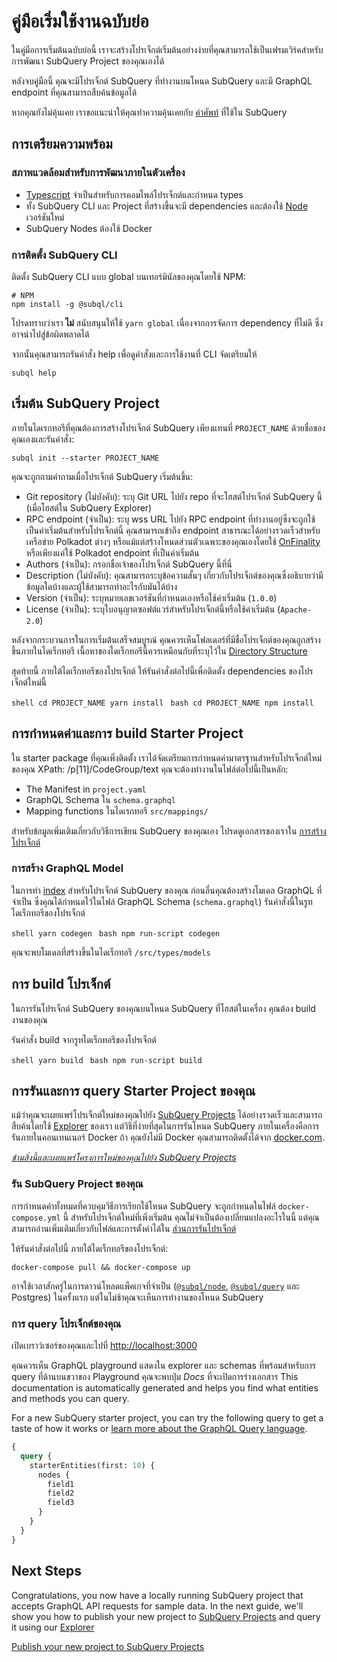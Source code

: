 # คู่มือเริ่มใช้งานฉบับย่อ

ในคู่มือการเริ่มต้นฉบับย่อนี้ เราจะสร้างโปรเจ็กต์เริ่มต้นอย่างง่ายที่คุณสามารถใช้เป็นเฟรมเวิร์คสำหรับการพัฒนา SubQuery Project ของคุณเองได้

หลังจบคู่มือนี้ คุณจะมีโปรเจ็กต์ SubQuery ที่ทำงานบนโหนด SubQuery และมี GraphQL endpoint ที่คุณสามารถสืบค้นข้อมูลได้

หากคุณยังไม่คุ้นเคย เราขอแนะนำให้คุณทำความคุ้นเคยกับ [คำศัพท์](../#terminology) ที่ใช้ใน SubQuery

## การเตรียมความพร้อม

### สภาพแวดล้อมสำหรับการพัฒนาภายในตัวเครื่อง

- [Typescript](https://www.typescriptlang.org/) จำเป็นสำหรับการคอมไพล์โปรเจ็กต์และกำหนด types
- ทั้ง SubQuery CLI และ Project ที่สร้างขึ้นจะมี dependencies และต้องใช้ [Node](https://nodejs.org/en/) เวอร์ชันใหม่
- SubQuery Nodes ต้องใช้ Docker

### การติดตั้ง SubQuery CLI

ติดตั้ง SubQuery CLI แบบ global บนเทอร์มินัลของคุณโดยใช้ NPM:

```shell
# NPM
npm install -g @subql/cli
```

โปรดทราบว่าเรา **ไม่** สนับสนุนให้ใช้ `yarn global` เนื่องจากการจัดการ dependency ที่ไม่ดี ซึ่งอาจนำไปสู่ข้อผิดพลาดได้

จากนั้นคุณสามารถรันคำสั่ง help เพื่อดูคำสั่งและการใช้งานที่ CLI จัดเตรียมให้

```shell
subql help
```

## เริ่มต้น SubQuery Project

ภายในไดเรกทอรีที่คุณต้องการสร้างโปรเจ็กต์ SubQuery เพียงแทนที่ `PROJECT_NAME` ด้วยชื่อของคุณเองและรันคำสั่ง:

```shell
subql init --starter PROJECT_NAME
```

คุณจะถูกถามคำถามเมื่อโปรเจ็กต์ SubQuery เริ่มต้นขึ้น:

- Git repository (ไม่บังคับ): ระบุ Git URL ไปยัง repo ที่จะโฮสต์โปรเจ็กต์ SubQuery นี้ (เมื่อโฮสต์ใน SubQuery Explorer)
- RPC endpoint (จำเป็น): ระบุ wss URL ไปยัง RPC endpoint ที่ทำงานอยู่ซึ่งจะถูกใช้เป็นค่าเริ่มต้นสำหรับโปรเจ็กต์นี้ คุณสามารถเข้าถึง endpoint สาธารณะได้อย่างรวดเร็วสำหรับเครือข่าย Polkadot ต่างๆ หรือแม้แต่สร้างโหนดส่วนตัวเฉพาะของคุณเองโดยใช้ [OnFinality](https://app.onfinality.io) หรือเพียงแค่ใช้ Polkadot endpoint ที่เป็นค่าเริ่มต้น
- Authors (จำเป็น): กรอกชื่อเจ้าของโปรเจ็กต์ SubQuery นี้ที่นี่
- Description (ไม่บังคับ): คุณสามารถระบุข้อความสั้นๆ เกี่ยวกับโปรเจ็กต์ของคุณซึ่งอธิบายว่ามีข้อมูลใดบ้างและผู้ใช้สามารถทำอะไรกับมันได้บ้าง
- Version (จำเป็น): ระบุหมายเลขเวอร์ชันที่กำหนดเองหรือใช้ค่าเริ่มต้น (`1.0.0`)
- License (จำเป็น): ระบุใบอนุญาตซอฟต์แวร์สำหรับโปรเจ็กต์นี้หรือใช้ค่าเริ่มต้น (`Apache-2.0`)

หลังจากกระบวนการในการเริ่มต้นเสร็จสมบูรณ์ คุณควรเห็นโฟลเดอร์ที่มีชื่อโปรเจ็กต์ของคุณถูกสร้างขึ้นภายในไดเร็กทอรี เนื้อหาของไดเร็กทอรีนี้ควรเหมือนกับที่ระบุไว้ใน [Directory Structure](../create/introduction.md#directory-structure)

สุดท้ายนี้ ภายใต้ไดเร็กทอรีของโปรเจ็กต์ ให้รันคำสั่งต่อไปนี้เพื่อติดตั้ง dependencies ของโปรเจ็กต์ใหม่นี้

<CodeGroup> <CodeGroupItem title="YARN" active> ```shell cd PROJECT_NAME yarn install ``` </CodeGroupItem>
<CodeGroupItem title="NPM"> ```bash cd PROJECT_NAME npm install ``` </CodeGroupItem> </CodeGroup>

## การกำหนดค่าและการ build Starter Project

ใน starter package ที่คุณเพิ่งติดตั้ง เราได้จัดเตรียมการกำหนดค่ามาตรฐานสำหรับโปรเจ็กต์ใหม่ของคุณ XPath: /p[11]/CodeGroup/text คุณจะต้องทำงานในไฟล์ต่อไปนี้เป็นหลัก:

- The Manifest in `project.yaml`
- GraphQL Schema ใน `schema.graphql`
- Mapping functions ในไดเรกทอรี `src/mappings/`

สำหรับข้อมูลเพิ่มเติมเกี่ยวกับวิธีการเขียน SubQuery ของคุณเอง โปรดดูเอกสารของเราใน [การสร้างโปรเจ็กต์](../create/introduction.md)

### การสร้าง GraphQL Model

ในการทำ [index](../run/run.md) สำหรับโปรเจ็กต์ SubQuery ของคุณ ก่อนอื่นคุณต้องสร้างโมเดล GraphQL ที่จำเป็น ซึ่งคุณได้กำหนดไว้ในไฟล์ GraphQL Schema (`schema.graphql`) รันคำสั่งนี้ในรูทไดเร็กทอรีของโปรเจ็กต์

<CodeGroup> <CodeGroupItem title="YARN" active> ```shell yarn codegen ``` </CodeGroupItem>
<CodeGroupItem title="NPM"> ```bash npm run-script codegen ``` </CodeGroupItem> </CodeGroup>

คุณจะพบโมเดลที่สร้างขึ้นในไดเร็กทอรี `/src/types/models`

## การ build โปรเจ็กต์

ในการรันโปรเจ็กต์ SubQuery ของคุณบนโหนด SubQuery ที่โฮสต์ในเครื่อง คุณต้อง build งานของคุณ

รันคำสั่ง build จากรูทไดเร็กทอรีของโปรเจ็กต์

<CodeGroup> <CodeGroupItem title="YARN" active> ```shell yarn build ``` </CodeGroupItem>
<CodeGroupItem title="NPM"> ```bash npm run-script build ``` </CodeGroupItem> </CodeGroup>

## การรันและการ query Starter Project ของคุณ

แม้ว่าคุณจะเผยแพร่โปรเจ็กต์ใหม่ของคุณไปยัง [SubQuery Projects](https://project.subquery.network) ได้อย่างรวดเร็วและสามารถสืบค้นโดยใช้ [Explorer](https://explorer.subquery.network) ของเรา แต่วิธีที่ง่ายที่สุดในการรันโหนด SubQuery ภายในเครื่องคือการรันภายในคอนเทนเนอร์ Docker ถ้า คุณยังไม่มี Docker คุณสามารถติดตั้งได้จาก [docker.com](https://docs.docker.com/get-docker/).

[_ข้ามสิ่งนี้และเผยแพร่โครงการใหม่ของคุณไปยัง SubQuery Projects_](../publish/publish.md)

### รัน SubQuery Project ของคุณ

การกำหนดค่าทั้งหมดที่ควบคุมวิธีการเรียกใช้โหนด SubQuery จะถูกกำหนดในไฟล์ `docker-compose.yml` นี้ สำหรับโปรเจ็กต์ใหม่ที่เพิ่งเริ่มต้น คุณไม่จำเป็นต้องเปลี่ยนแปลงอะไรในนี้ แต่คุณสามารถอ่านเพิ่มเติมเกี่ยวกับไฟล์และการตั้งค่าได้ใน [ส่วนการรันโปรเจ็กต์](../run/run.md)

ให้รันคำสั่งต่อไปนี้ ภายใต้ไดเร็กทอรีของโปรเจ็กต์:

```shell
docker-compose pull && docker-compose up
```

อาจใช้เวลาสักครู่ในการดาวน์โหลดแพ็คเกจที่จำเป็น ([`@subql/node`](https://www.npmjs.com/package/@subql/node), [`@subql/query`](https://www.npmjs.com/package/@subql/query) และ Postgres) ในครั้งแรก แต่ในไม่ช้าคุณจะเห็นการทำงานของโหนด SubQuery

### การ query โปรเจ็กต์ของคุณ

เปิดเบราว์เซอร์ของคุณและไปที่ [http://localhost:3000](http://localhost:3000)

คุณควรเห็น GraphQL playground แสดงใน explorer และ schemas ที่พร้อมสำหรับการ query ที่ด้านบนขวาของ Playground คุณจะพบปุ่ม _Docs_ ที่จะเปิดการร่างเอกสาร This documentation is automatically generated and helps you find what entities and methods you can query.

For a new SubQuery starter project, you can try the following query to get a taste of how it works or [learn more about the GraphQL Query language](../query/graphql.md).

```graphql
{
  query {
    starterEntities(first: 10) {
      nodes {
        field1
        field2
        field3
      }
    }
  }
}
```

## Next Steps

Congratulations, you now have a locally running SubQuery project that accepts GraphQL API requests for sample data. In the next guide, we'll show you how to publish your new project to [SubQuery Projects](https://project.subquery.network) and query it using our [Explorer](https://explorer.subquery.network)

[Publish your new project to SubQuery Projects](../publish/publish.md)
